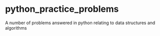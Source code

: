 # python_practice_problems
A number of problems answered in python relating to data structures and algorithms
